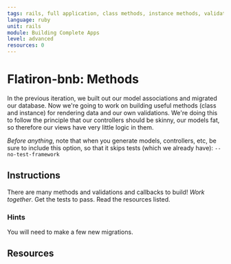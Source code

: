 ```yaml
---
tags: rails, full application, class methods, instance methods, validations, callbacks
language: ruby
unit: rails
module: Building Complete Apps
level: advanced
resources: 0
---
```


# Flatiron-bnb: Methods

In the previous iteration, we built out our model associations and migrated our database. Now we're going to work on building useful methods (class and instance) for rendering data and our own validations. We're doing this to follow the principle that our controllers should be skinny, our models fat, so therefore our views have very little logic in them.

<em>Before anything</em>, note that when you generate models, controllers, etc, be sure to include this option, so that it skips tests (which we already have): `--no-test-framework`

## Instructions

There are many methods and validations and callbacks to build! <em>Work together</em>. Get the tests to pass. Read the resources listed.

### Hints

You will need to make a few new migrations.

## Resources


